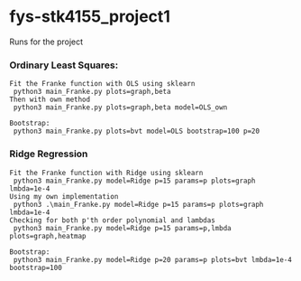 # fys-stk4155_project1


Runs for the project

### Ordinary Least Squares:
    Fit the Franke function with OLS using sklearn
     python3 main_Franke.py plots=graph,beta
    Then with own method
     python3 main_Franke.py plots=graph,beta model=OLS_own

    Bootstrap:
     python3 main_Franke.py plots=bvt model=OLS bootstrap=100 p=20


### Ridge Regression
    Fit the Franke function with Ridge using sklearn
     python3 main_Franke.py model=Ridge p=15 params=p plots=graph lmbda=1e-4
    Using my own implementation
     python3 .\main_Franke.py model=Ridge p=15 params=p plots=graph lmbda=1e-4
    Checking for both p'th order polynomial and lambdas 
     python3 main_Franke.py model=Ridge p=15 params=p,lmbda plots=graph,heatmap

    Bootstrap:
     python3 main_Franke.py model=Ridge p=20 params=p plots=bvt lmbda=1e-4 bootstrap=100